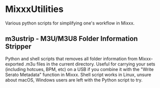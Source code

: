 # MixxxUtilities
Various python scripts for simplifying one's workflow in Mixxx.

## m3ustrip - M3U/M3U8 Folder Information Stripper
Python and shell scripts that removes all folder information from Mixxx-exported .m3u files in the current directory. Useful for carrying your sets (including hotcues, BPM, etc) on a USB if you combine it with the "Write Serato Metadata" function in Mixxx. Shell script works in Linux, unsure about macOS, Windows users are left with the Python script to try.
